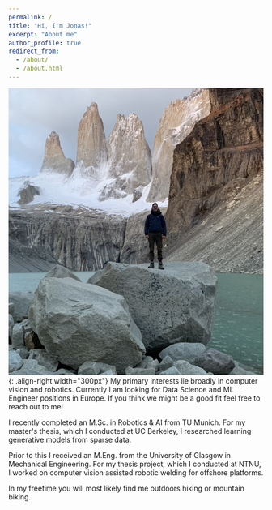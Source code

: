 ```yaml
---
permalink: /
title: "Hi, I'm Jonas!"
excerpt: "About me"
author_profile: true
redirect_from: 
  - /about/
  - /about.html
---
```


![Illustration](/images/IMG-5076.jpg){: .align-right width="300px"}
My primary interests lie broadly in computer vision and robotics. Currently I am looking for Data Science and ML Engineer positions in Europe. If you think we might be a good fit feel free to reach out to me!

I recently completed an M.Sc. in Robotics & AI from TU Munich. For my master's thesis, which I conducted at UC Berkeley, I researched learning generative models from sparse data.

Prior to this I received an M.Eng. from the University of Glasgow in Mechanical Engineering. For my thesis project, which I conducted at NTNU, I worked on computer vision assisted robotic welding for offshore platforms.

In my freetime you will most likely find me outdoors hiking or mountain biking.


<!-- ## Selected Experience

Graduate Research Assistant in Deep Learning for Autonomous Driving. -->
